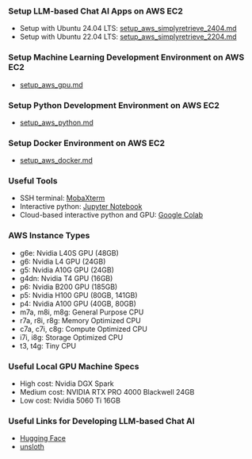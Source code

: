 ### Setup LLM-based Chat AI Apps on AWS EC2
- Setup with Ubuntu 24.04 LTS: [setup_aws_simplyretrieve_2404.md](setup_aws_simplyretrieve_2404.md)
- Setup with Ubuntu 22.04 LTS: [setup_aws_simplyretrieve_2204.md](setup_aws_simplyretrieve_2204.md)

### Setup Machine Learning Development Environment on AWS EC2
- [setup_aws_gpu.md](setup_aws_gpu.md)

### Setup Python Development Environment on AWS EC2
- [setup_aws_python.md](setup_aws_python.md)

### Setup Docker Environment on AWS EC2
- [setup_aws_docker.md](setup_aws_docker.md)

### Useful Tools
- SSH terminal: [MobaXterm](https://mobaxterm.mobatek.net/)
- Interactive python: [Jupyter Notebook](https://jupyter.org/)
- Cloud-based interactive python and GPU: [Google Colab](https://colab.research.google.com/)

### AWS Instance Types
- g6e: Nvidia L40S GPU (48GB)
- g6: Nvidia L4 GPU (24GB)
- g5: Nvidia A10G GPU (24GB)
- g4dn: Nvidia T4 GPU (16GB)
- p6: Nvidia B200 GPU (185GB)
- p5: Nvidia H100 GPU (80GB, 141GB)
- p4: Nvidia A100 GPU (40GB, 80GB)
- m7a, m8i, m8g: General Purpose CPU
- r7a, r8i, r8g: Memory Optimized CPU
- c7a, c7i, c8g: Compute Optimized CPU
- i7i, i8g: Storage Optimized CPU
- t3, t4g: Tiny CPU

### Useful Local GPU Machine Specs
- High cost: Nvidia DGX Spark
- Medium cost: NVIDIA RTX PRO 4000 Blackwell 24GB
- Low cost: Nvidia 5060 Ti 16GB

### Useful Links for Developing LLM-based Chat AI
- [Hugging Face](https://huggingface.co/)
- [unsloth](https://unsloth.ai/)
